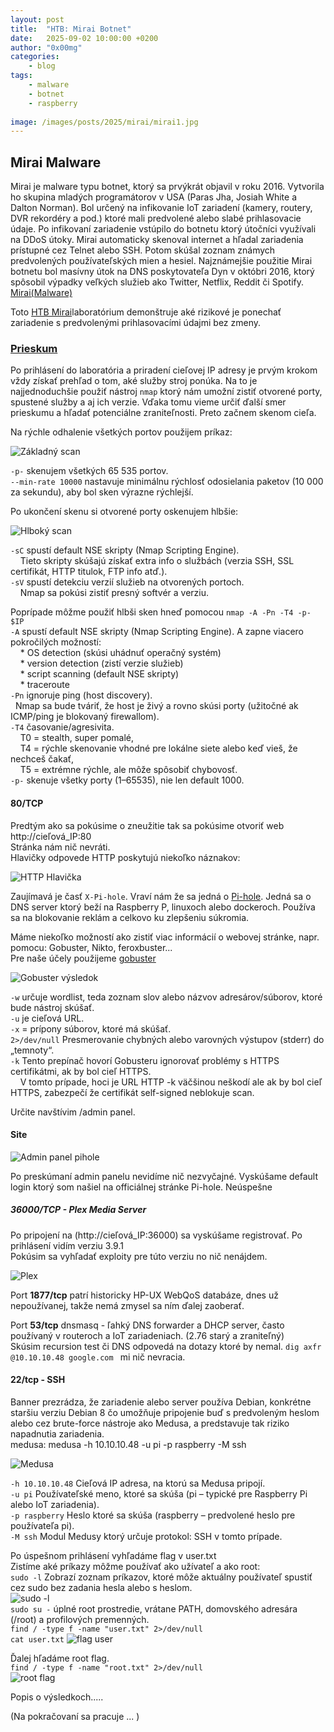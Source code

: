 ```yaml
---
layout: post
title:	"HTB: Mirai Botnet"
date:	2025-09-02 10:00:00 +0200 
author: "0x00mg"
categories:
    - blog
tags:
    - malware
    - botnet
    - raspberry
   
image: /images/posts/2025/mirai/mirai1.jpg
---
```


## Mirai Malware

Mirai je malware typu botnet, ktorý sa prvýkrát objavil v roku 2016.
Vytvorila ho skupina mladých programátorov v USA (Paras Jha, Josiah White a Dalton Norman).
Bol určený na infikovanie IoT zariadení (kamery, routery, DVR rekordéry a pod.) ktoré mali predvolené alebo slabé prihlasovacie údaje. 
Po infikovaní zariadenie vstúpilo do botnetu ktorý útočníci využívali na DDoS útoky.
Mirai automaticky skenoval internet a hľadal zariadenia prístupné cez Telnet alebo SSH. Potom skúšal zoznam známych predvolených používateľských mien a hesiel.
Najznámejšie použitie Mirai botnetu bol masívny útok na DNS poskytovateľa Dyn v októbri 2016, ktorý spôsobil výpadky veľkých služieb ako Twitter, Netflix, Reddit či Spotify.
[Mirai(Malware)](https://en.wikipedia.org/wiki/Mirai_(malware))

Toto [HTB Mirai](https://www.hackthebox.com/)laboratórium demonštruje aké rizikové je ponechať zariadenie s predvolenými prihlasovacími údajmi bez zmeny.

### <ins>Prieskum</ins>

Po prihlásení do laboratória a priradení cieľovej IP adresy je prvým krokom vždy získať prehľad o tom, aké služby stroj ponúka. 
Na to je najjednoduchšie použiť nástroj `nmap` ktorý nám umožní zistiť otvorené porty, spustené služby a aj ich verzie. 
Vďaka tomu vieme určiť ďalší smer prieskumu a hľadať potenciálne zraniteľnosti. Preto začnem skenom cieľa.

Na rýchle odhalenie všetkých portov použijem príkaz:

![Základný scan](/images/posts/2025/mirai/mirai2.jpg)

`-p-`  skenujem všetkých 65 535 portov.  
`--min-rate 10000`  nastavuje minimálnu rýchlosť odosielania paketov (10 000 za sekundu), aby bol sken výrazne rýchlejší. 

Po ukončení skenu si otvorené porty oskenujem hlbšie:

![Hlboký scan](/images/posts/2025/mirai/mirai3.jpg)

`-sC` spustí default NSE skripty (Nmap Scripting Engine).  
&nbsp;&nbsp;&nbsp;&nbsp;Tieto skripty skúšajú získať extra info o službách (verzia SSH, SSL certifikát, HTTP titulok, FTP info atď.).  
`-sV` spustí detekciu verzií služieb na otvorených portoch.  
&nbsp;&nbsp;&nbsp;&nbsp;Nmap sa pokúsi zistiť presný softvér a verziu.

Poprípade môžme použiť hlbši sken hneď pomocou `nmap -A -Pn -T4 -p- $IP`  
`-A` spustí default NSE skripty (Nmap Scripting Engine).  A zapne viacero pokročilých možností:  
&nbsp;&nbsp;&nbsp;&nbsp;* OS detection (skúsi uhádnuť operačný systém)  
&nbsp;&nbsp;&nbsp;&nbsp;* version detection (zistí verzie služieb)  
&nbsp;&nbsp;&nbsp;&nbsp;* script scanning (default NSE skripty)  
&nbsp;&nbsp;&nbsp;&nbsp;* traceroute  
`-Pn` ignoruje ping (host discovery).   
&nbsp;&nbsp;Nmap sa bude tváriť, že host je živý a rovno skúsi porty (užitočné ak ICMP/ping je blokovaný firewallom).  
`-T4` časovanie/agresivita.  
&nbsp;&nbsp;&nbsp;&nbsp;T0 = stealth, super pomalé,   
&nbsp;&nbsp;&nbsp;&nbsp;T4 = rýchle skenovanie vhodné pre lokálne siete alebo keď vieš, že nechceš čakať,  
&nbsp;&nbsp;&nbsp;&nbsp;T5 = extrémne rýchle, ale môže spôsobiť chybovosť.  
`-p-` skenuje všetky porty (1–65535), nie len default 1000.  

#### 80/TCP
Predtým ako sa pokúsime o zneužitie tak sa pokúsime otvoriť web http://cieľová_IP:80   
Stránka nám nič nevráti.  
Hlavičky odpovede HTTP poskytujú niekoľko náznakov:  

![HTTP Hlavička](/images/posts/2025/mirai/mirai4.jpg)

Zaujímavá je časť `X-Pi-hole`. Vraví nám že sa jedná o [Pi-hole](https://pi-hole.net/). Jedná sa o DNS server ktorý beží na Raspberry P, linuxoch alebo dockeroch.
Používa sa na blokovanie reklám a celkovo ku zlepšeniu súkromia. 

Máme niekoľko možností ako zistiť viac informácií o webovej stránke, napr. pomocu: Gobuster, Nikto, feroxbuster...  
Pre naše účely použijeme [gobuster](https://github.com/OJ/gobuster)

![Gobuster výsledok](/images/posts/2025/mirai/mirai5.jpg)

`-w` určuje wordlist, teda zoznam slov alebo názvov adresárov/súborov, ktoré bude nástroj skúšať.  
`-u` je cieľová URL.  
`-x` = prípony súborov, ktoré má skúšať.  
`2>/dev/null` Presmerovanie chybných alebo varovných výstupov (stderr) do „temnoty“.  
`-k` Tento prepínač hovorí Gobusteru ignorovať problémy s HTTPS certifikátmi, ak by bol cieľ HTTPS.  
&nbsp;&nbsp;&nbsp;&nbsp;V tomto prípade, hoci je URL HTTP -k väčšinou neškodí ale ak by bol cieľ HTTPS, zabezpečí že certifikát self-signed neblokuje scan.

Určite navštívim /admin panel.

#### Site

![Admin panel pihole](/images/posts/2025/mirai/mirai6.jpg)

Po preskúmaní admin panelu nevidíme nič nezvyčajné. Vyskúšame default login ktorý som našiel na officiálnej stránke Pi-hole. Neúspešne

##### 36000/TCP - Plex Media Server

Po pripojení na (http://cieľová_IP:36000) sa vyskúšame registrovať. Po prihlásení vidím verziu 3.9.1  
Pokúsim sa vyhľadať exploity pre túto verziu no nič nenájdem.

![Plex](/images/posts/2025/mirai/mirai7.jpg)

Port **1877/tcp** patrí historicky HP-UX WebQoS databáze, dnes už nepoužívanej, takže nemá zmysel sa ním ďalej zaoberať.  

Port **53/tcp** dnsmasq - ľahký DNS forwarder a DHCP server, často používaný v routeroch a IoT zariadeniach. (2.76 starý a zraniteľný)  
Skúsim recursion test či DNS odpovedá na dotazy ktoré by nemal.
`dig axfr @10.10.10.48 google.com ` mi nič nevracia.

#### 22/tcp - SSH

Banner prezrádza, že zariadenie alebo server používa Debian, konkrétne staršiu verziu Debian 8 čo umožňuje pripojenie buď s predvoleným heslom alebo cez brute-force nástroje ako Medusa, a predstavuje tak riziko napadnutia zariadenia.  
medusa: medusa -h 10.10.10.48 -u pi -p raspberry -M ssh

![Medusa](/images/posts/2025/mirai/mirai8.jpg)

`-h 10.10.10.48` Cieľová IP adresa, na ktorú sa Medusa pripojí.  
`-u pi` Používateľské meno, ktoré sa skúša (pi – typické pre Raspberry Pi alebo IoT zariadenia).  
`-p raspberry` Heslo ktoré sa skúša (raspberry – predvolené heslo pre používateľa pi).  
`-M ssh` Modul Medusy ktorý určuje protokol: SSH v tomto prípade.

Po úspešnom prihlásení vyhľadáme flag v user.txt  
Zistíme aké príkazy môžme používať ako užívateľ a ako root:  
`sudo -l` Zobrazí zoznam príkazov, ktoré môže aktuálny používateľ spustiť cez sudo bez zadania hesla alebo s heslom.  
![sudo -l](/images/posts/2025/mirai/mirai9.jpg)   
`sudo su -` úplné root prostredie, vrátane PATH, domovského adresára (/root) a profilových premenných.  
`find / -type f -name "user.txt" 2>/dev/null`  
`cat user.txt` 
![flag user](/images/posts/2025/mirai/mirai10.jpg)  

Ďalej hľadáme root flag.  
`find / -type f -name "root.txt" 2>/dev/null`  
![root flag](/images/posts/2025/mirai/mirai11.jpg)
















Popis o výsledkoch.....






(Na pokračovaní sa pracuje ... )
